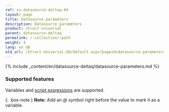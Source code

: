 ```yaml
---
ref: xu-datasource-deltaq-04
layout: page
title: Datasource parameters
description: Datasource parameters
product: xtract-universal
parent: datasource-deltaq
permalink: /:collection/:path
weight: 4
lang: en_GB
old_url: /Xtract-Universal-EN/default.aspx?pageid=datasource-parameters
---
```

{% include _content/en/datasource-deltaq/datasource-parameters.md %}

### Supported features

Variables and [script expressions](../advanced-techniques/script-expressions) are supported. 

{: .box-note }
**Note:** Add an *@* symbol right before the value to mark it as a variable.

